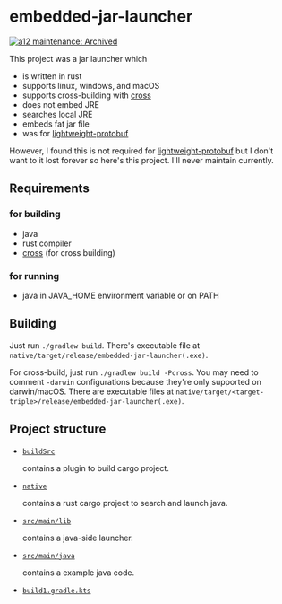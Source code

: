 # embedded-jar-launcher
[![a12 maintenance: Archived](https://api.anatawa12.com/short/a12-archived-svg)](https://api.anatawa12.com/short/a12-archived-doc)

This project was a jar launcher which
- is written in rust
- supports linux, windows, and macOS
- supports cross-building with [cross]
- does not embed JRE
- searches local JRE
- embeds fat jar file
- was for [lightweight-protobuf]

However, I found this is not required for [lightweight-protobuf]
but I don't want to it lost forever so here's this project. 
I'll never maintain currently.

## Requirements
### for building
- java
- rust compiler
- [cross] (for cross building)

### for running
- java in JAVA_HOME environment variable or on PATH

## Building

Just run ``./gradlew build``.
There's executable file at `native/target/release/embedded-jar-launcher(.exe)`.

For cross-build, just run ``./gradlew build -Pcross``.
You may need to comment `-darwin` configurations because 
they're only supported on darwin/macOS.
There are executable files at `native/target/<target-triple>/release/embedded-jar-launcher(.exe)`.

## Project structure

- [`buildSrc`](buildSrc)

  contains a plugin to build cargo project.
- [`native`](native)

  contains a rust cargo project to search and launch java.

- [`src/main/lib`](src/main/lib)

  contains a java-side launcher.

- [`src/main/java`](src/main/java)

  contains a example java code.

- [`build1.gradle.kts`](build1.gradle.kts)

[lightweight-protobuf]: https://github.com/anatawa12/lightweight-protobuf
[cross]: https://github.com/rust-embedded/cross
